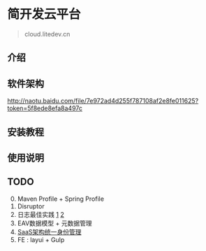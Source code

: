 # 简开发云平台

> cloud.litedev.cn 

## 介绍


## 软件架构

 http://naotu.baidu.com/file/7e972ad4d255f787108af2e8fe011625?token=5f8ede8efa8a497c

## 安装教程


## 使用说明


## TODO

0. Maven Profile + Spring Profile
1. Disruptor 
2. 日志最佳实践 <a href="https://help.aliyun.com/document_detail/29090.html?spm=a2c4g.11186623.6.1079.3e534492S5YfDa">1</a> <a href="https://juejin.im/post/5e01a184e51d45581e44178a">2</a>
3. EAV数据模型 + 元数据管理
4. <a href='https://www.jianshu.com/p/990d8acfdb69'>SaaS架构统一身份管理</a>
5. FE : layui + Gulp